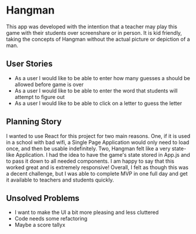 # Hangman 
This app was developed with the intention that a teacher may play this game with their students over screenshare or in person. It is kid friendly, taking the concepts of Hangman without the actual picture or depiction of a man.

## User Stories
- As a user I would like to be able to enter how many guesses a should be allowed before game is over
- As a user I would like to be able to enter the word that students will attempt to figure out
- As a user I would like to be able to click on a letter to guess the letter

## Planning Story
I wanted to use React for this project for two main reasons. One, if it is used in a school with bad wifi, a Single Page Application would only need to load once, and then be usable indefinitely. Two, Hangman felt like a very state-like Application. I had the idea to have the game's state stored in App.js and to pass it down to all needed components. I am happy to say that this worked great and is extremely responsive! Overall, I felt as though this was a decent challenge, but I was able to complete MVP in one full day and get it available to teachers and students quickly.

## Unsolved Problems
- I want to make the UI a bit more pleasing and less cluttered
- Code needs some refactoring
- Maybe a score tallyx

